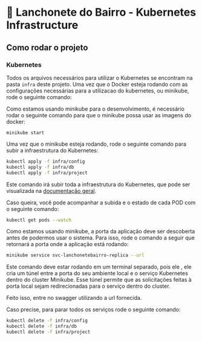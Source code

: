 # 🍔 Lanchonete do Bairro - Kubernetes Infrastructure

## Como rodar o projeto

### Kubernetes

Todos os arquivos necessários para utilizar o Kubernetes se encontram na pasta `infra` deste projeto. Uma vez que o Docker esteja rodando com as configurações necessárias para a utilizacao do kubernetes, ou minikube, rode o seguinte comando:

Como estamos usando minikube para o desenvolvimento, é necessário rodar o seguinte comando para que o minikube possa usar as imagens do docker:

```shell
minikube start
```

Uma vez que o minikube esteja rodando, rode o seguinte comando para subir a infraestrutura do Kubernetes:

```sh
kubectl apply -f infra/config
kubectl apply -f infra/db
kubectl apply -f infra/project
```

Este comando irá subir toda a infraestrutura do Kubernetes, que pode ser visualizada na [documentação geral](https://www.notion.so/danielmariadasilva/Lanchonete-do-Bairro-97145985ac3e4b65a077ff13866e66ad#927eb1f24e804f34b9aa1e8a70c30644).

Caso queira, você pode acompanhar a subida e o estado de cada POD com o seguinte comando:

```sh
kubectl get pods --watch
```

Como estamos usando minikube, a porta da aplicação deve ser descoberta antes de podermos usar o sistema. Para isso, rode o comando a seguir que retornará a porta onde a aplicação está rodando:

```sh
minikube service svc-lanchonetebairro-replica --url
```
Este comando deve estar rodando em um terminal separado, pois ele , ele cria um túnel entre a porta do seu ambiente local e o serviço Kubernetes dentro do cluster Minikube. Esse túnel permite que as solicitações feitas à porta local sejam redirecionadas para o serviço dentro do cluster.

Feito isso, entre no swagger utilizando a url fornecida.

Caso precise, para parar todos os serviços rode o seguinte comando:

```sh
kubectl delete -f infra/config
kubectl delete -f infra/db
kubectl delete -f infra/project
```
